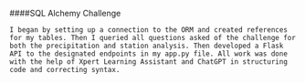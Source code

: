 ####SQL Alchemy Challenge

    I began by setting up a connection to the ORM and created references for my tables. Then I queried all questions asked of the challenge for both the precipitation and station analysis. Then developed a Flask API to the designated endpoints in my app.py file. All work was done with the help of Xpert Learning Assistant and ChatGPT in structuring code and correcting syntax. 